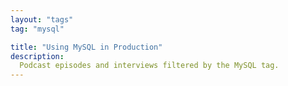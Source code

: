 ```yaml
---
layout: "tags"
tag: "mysql"

title: "Using MySQL in Production"
description:
  Podcast episodes and interviews filtered by the MySQL tag.
---
```

